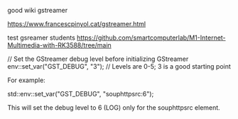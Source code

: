 good wiki gstreamer

https://www.francescpinyol.cat/gstreamer.html

test gsreamer students
https://github.com/smartcomputerlab/M1-Internet-Multimedia-with-RK3588/tree/main

// Set the GStreamer debug level before initializing GStreamer
env::set_var("GST_DEBUG", "3"); // Levels are 0-5; 3 is a good starting point

For example:

std::env::set_var("GST_DEBUG", "souphttpsrc:6");

This will set the debug level to 6 (LOG) only for the souphttpsrc element.